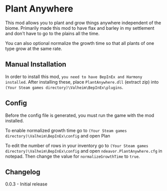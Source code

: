 # Plant Anywhere
This mod allows you to plant and grow things anywhere independent of the biome.
Primarily made this mod to have flax and barley in my settlement and don't have to go to the plains all the time.

You can also optional normalize the growth time so that all plants of one type grow at the same rate.


## Manual Installation
In order to install this mod, `you need to have BepInEx and Harmony installed`. After installing these, place `PlantAnywhere.dll` (extract zip) into `(Your Steam games directory)\Valheim\BepInEx\plugins`.

## Config
Before the config file is generated, you must run the game with the mod installed.

To enable normalized growth time go to `(Your Steam games directory)\Valheim\BepInEx\config` and open Plan

To edit the number of rows in your inventory go to `(Your Steam games directory)\Valheim\BepInEx\config` and open `ndeavor.PlantAnywhere.cfg` in notepad. Then change the value for `normalizeGrowthTime` to `true`.

## Changelog
0.0.3 - Initial release